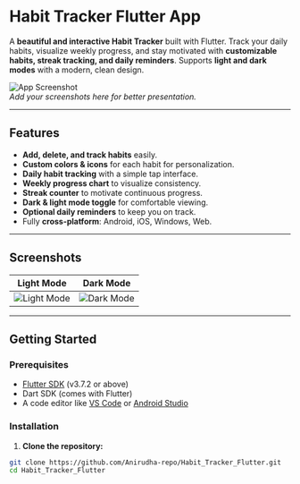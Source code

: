 # Habit Tracker Flutter App

A **beautiful and interactive Habit Tracker** built with Flutter. Track your daily habits, visualize weekly progress, and stay motivated with **customizable habits, streak tracking, and daily reminders**. Supports **light and dark modes** with a modern, clean design.

![App Screenshot](screenshots/screenshot1.png)  
*Add your screenshots here for better presentation.*

---

## Features

- **Add, delete, and track habits** easily.  
- **Custom colors & icons** for each habit for personalization.  
- **Daily habit tracking** with a simple tap interface.  
- **Weekly progress chart** to visualize consistency.  
- **Streak counter** to motivate continuous progress.  
- **Dark & light mode toggle** for comfortable viewing.  
- **Optional daily reminders** to keep you on track.  
- Fully **cross-platform**: Android, iOS, Windows, Web.  

---

## Screenshots

| Light Mode | Dark Mode |
|------------|-----------|
| ![Light Mode](screenshots/light_mode.png) | ![Dark Mode](screenshots/dark_mode.png) |

---

## Getting Started

### Prerequisites

- [Flutter SDK](https://flutter.dev/docs/get-started/install) (v3.7.2 or above)  
- Dart SDK (comes with Flutter)  
- A code editor like [VS Code](https://code.visualstudio.com/) or [Android Studio](https://developer.android.com/studio)

### Installation

1. **Clone the repository:**

```bash
git clone https://github.com/Anirudha-repo/Habit_Tracker_Flutter.git
cd Habit_Tracker_Flutter
